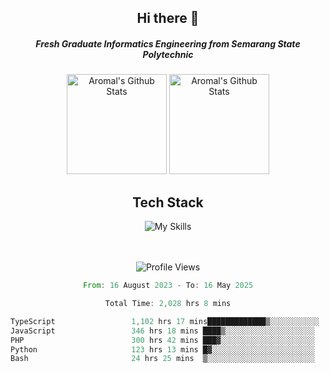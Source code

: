 <div align="center">
  <h2>Hi there 👋</h2>

  <h5>Fresh Graduate Informatics Engineering from Semarang State Polytechnic</h5>

  <img
    height="160"
    alt="Aromal's Github Stats"
    src="https://github-readme-stats.vercel.app/api?username=dafariski77&show_icons=true&theme=tokyonight&count_private=true"
  />
  <img
    alt="Aromal's Github Stats"
    height="160"
    src="https://github-readme-stats.vercel.app/api/top-langs/?username=dafariski77&layout=compact&theme=tokyonight"
  />

  <h2>Tech Stack</h2>
  
![My Skills](https://simpleskill.icons.workers.dev/svg?i=typescript,next.js,react,tailwindcss,shadcnui,reactquery,prisma,socketdotio,zod)

  <br /><br />
  <img src="https://komarev.com/ghpvc/?username=dafariski77&abbreviated=true" alt="Profile Views">
    
  <!--START_SECTION:waka-->

```rust
From: 16 August 2023 - To: 16 May 2025

Total Time: 2,028 hrs 8 mins

TypeScript                 1,102 hrs 17 mins█████████████▒░░░░░░░░░░░   53.91 %
JavaScript                 346 hrs 18 mins ████▒░░░░░░░░░░░░░░░░░░░░   16.94 %
PHP                        300 hrs 42 mins ███▓░░░░░░░░░░░░░░░░░░░░░   14.71 %
Python                     123 hrs 13 mins █▓░░░░░░░░░░░░░░░░░░░░░░░   06.03 %
Bash                       24 hrs 25 mins  ▒░░░░░░░░░░░░░░░░░░░░░░░░   01.19 %
```

<!--END_SECTION:waka-->
</div>
